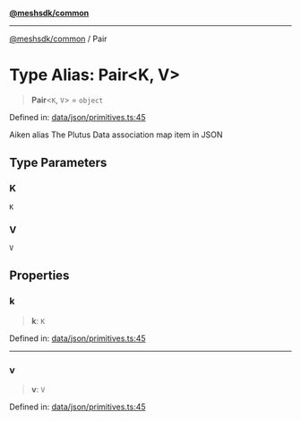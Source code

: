 [**@meshsdk/common**](../README.md)

***

[@meshsdk/common](../globals.md) / Pair

# Type Alias: Pair\<K, V\>

> **Pair**\<`K`, `V`\> = `object`

Defined in: [data/json/primitives.ts:45](https://github.com/MeshJS/mesh/blob/1abde1553cbd7cf2cf4e40197fc0de9e4a7d0f49/packages/mesh-common/src/data/json/primitives.ts#L45)

Aiken alias
The Plutus Data association map item in JSON

## Type Parameters

### K

`K`

### V

`V`

## Properties

### k

> **k**: `K`

Defined in: [data/json/primitives.ts:45](https://github.com/MeshJS/mesh/blob/1abde1553cbd7cf2cf4e40197fc0de9e4a7d0f49/packages/mesh-common/src/data/json/primitives.ts#L45)

***

### v

> **v**: `V`

Defined in: [data/json/primitives.ts:45](https://github.com/MeshJS/mesh/blob/1abde1553cbd7cf2cf4e40197fc0de9e4a7d0f49/packages/mesh-common/src/data/json/primitives.ts#L45)
